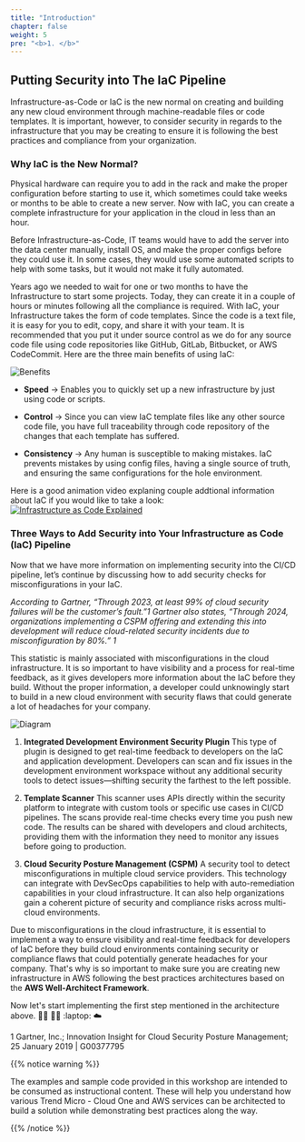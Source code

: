 ```yaml
---
title: "Introduction"
chapter: false
weight: 5
pre: "<b>1. </b>"
---
```


## Putting Security into The IaC Pipeline
Infrastructure-as-Code or IaC is the new normal on creating and building any new cloud environment through machine-readable files or code templates. It is important, however, to consider security in regards to the infrastructure that you may be creating to ensure it is following the best practices and compliance from your organization.

### Why IaC is the New Normal?
Physical hardware can require you to add in the rack and make the proper configuration before starting to use it, which sometimes could take weeks or months to be able to create a new server. Now with IaC, you can create a complete infrastructure for your application in the cloud in less than an hour. 

Before Infrastructure-as-Code, IT teams would have to add the server into the data center manually, install OS, and make the proper configs before they could use it. In some cases, they would use some automated scripts to help with some tasks, but it would not make it fully automated. 

Years ago we needed to wait for one or two months to have the Infrastructure to start some projects. Today, they can create it in a couple of hours or minutes following all the compliance is required.
With IaC, your Infrastructure takes the form of code templates. Since the code is a text file, it is easy for you to edit, copy, and share it with your team. It is recommended that you put it under source control as we do for any source code file using code repositories like GitHub, GitLab, Bitbucket, or AWS CodeCommit. Here are the three main benefits of using IaC:


![Benefits](/images/benefits.png)

- <b>Speed</b> -> Enables you to quickly set up a new infrastructure by just using code or scripts.

- <b>Control</b> -> Since you can view IaC template files like any other source code file, you have full traceability through code repository of the changes that each template has suffered.

- <b>Consistency</b> -> Any human is susceptible to making mistakes. IaC prevents mistakes by using config files, having a single source of truth, and ensuring the same configurations for the hole environment.

Here is a good animation video explaning couple addtional information about IaC if you would like to take a look:
[![Infrastructure as Code Explained](http://img.youtube.com/vi/z90UOAhyHeg/0.jpg)](http://www.youtube.com/watch?v=z90UOAhyHeg)


### Three Ways to Add Security into Your Infrastructure as Code (IaC) Pipeline

Now that we have more information on implementing security into the CI/CD pipeline, let’s continue by discussing how to add security checks for misconfigurations in your IaC.

<i>According to Gartner, “Through 2023, at least 99% of cloud security failures will be the customer’s fault.”1 Gartner also states, “Through 2024, organizations implementing a CSPM offering and extending this into development will reduce cloud-related security incidents due to misconfiguration by 80%.” 1</i>

This statistic is mainly associated with misconfigurations in the cloud infrastructure. It is so important to have visibility and a process for real-time feedback, as it gives developers more information about the IaC before they build. Without the proper information, a developer could unknowingly start to build in a new cloud environment with security flaws that could generate a lot of headaches for your company.

![Diagram](/images/IaC_diagram.png)

1. <b>Integrated Development Environment Security Plugin</b>
This type of plugin is designed to get real-time feedback to developers on the IaC and application development. Developers can scan and fix issues in the development environment workspace without any additional security tools to detect issues—shifting security the farthest to the
left possible.

2. <b>Template Scanner</b>
This scanner uses APIs directly within the security platform to integrate with custom tools or specific use cases in CI/CD pipelines. The scans provide real-time checks every time you push new code. The results can be shared with developers and cloud architects, providing them with the information they need to monitor any issues before going to production.

3. <b>Cloud Security Posture Management (CSPM)</b>
A security tool to detect misconfigurations in multiple cloud service providers. This technology can integrate with DevSecOps capabilities to help with auto-remediation capabilities in your cloud infrastructure. It can also help organizations gain a coherent picture of security and compliance risks across multi-cloud environments.

Due to misconfigurations in the cloud infrastructure, it is essential to implement a way to ensure visibility and real-time feedback for developers of IaC before they build cloud environments containing security or compliance flaws that could potentially generate headaches for your company. That's why is so important to make sure you are creating new infrastructure in AWS following the best practices architectures based on the <b>AWS Well-Architect Framework</b>.

Now let's start implementing the first step mentioned in the architecture above.  :man_technologist: :woman_technologist: :laptop: :cloud:


1 Gartner, Inc.; Innovation Insight for Cloud Security Posture Management; 25 January 2019 | G00377795

{{% notice warning %}}
<p style='text-align: left;'>
The examples and sample code provided in this workshop are intended to be consumed as instructional content. These will help you understand how various Trend Micro - Cloud One and AWS services can be architected to build a solution while demonstrating best practices along the way.
</p>
{{% /notice %}}